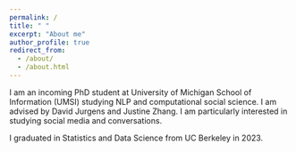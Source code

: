 ```yaml
---
permalink: /
title: " "
excerpt: "About me"
author_profile: true
redirect_from: 
  - /about/
  - /about.html
---
```


I am an incoming PhD student at University of Michigan School of Information (UMSI) studying NLP and computational social science. I am advised by David Jurgens and Justine Zhang. I am particularly interested in studying social media and conversations.

I graduated in Statistics and Data Science from UC Berkeley in 2023.

